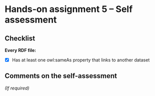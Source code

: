 # Hands-on assignment 5 – Self assessment

## Checklist

**Every RDF file:**

- [X] Has at least one owl:sameAs property that links to another dataset

## Comments on the self-assessment
_(If required)_